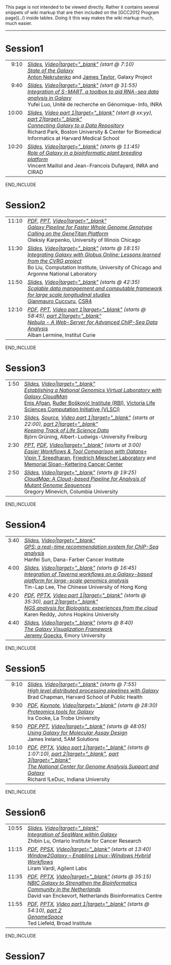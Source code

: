 <div class='red'>This page is not intended to be viewed directly. Rather it contains several snippets of wiki markup that are then included on the [GCC2012 Program page](../) inside tables. Doing it this way makes the wiki markup much, much easier. </div>

----

# Session1
<table>
  <tr>
    <td style=" vertical-align: top; text-align: right; border: none;"> 9:10 </td>
    <td style=" border: none; width: 100%"> <div class='right'><em><a href='ATTACHMENT_URLDocuments/Presentations/GCC2012/State.pdf'>Slides</a>, <a href='https://uic.sharestream.net/ssdcms/i.do?u=abfc6489eb764d4'>Video|target="_blank"</a> (start @ 7:10)</em></div><em><a href='/Events/GCC2012/Abstracts/#state-of-the-galaxy'>State of the Galaxy</a></em> <div class='indent'> <a href='/anton/'>Anton Nekrutenko</a> and <a href='/JamesTaylor/'>James Taylor</a>, Galaxy Project </div> </td>
  </tr>
  <tr>
    <td style=" vertical-align: top; text-align: right; border: none;"> 9:40 </td>
    <td style=" border: none;"> <div class='right'><em><a href='ATTACHMENT_URLDocuments/Presentations/GCC2012/Luo.pdf'>Slides</a>, <a href='https://uic.sharestream.net/ssdcms/i.do?u=abfc6489eb764d4'>Video|target="_blank"</a> (start @ 31:55)</em></div> <em><a href='/Events/GCC2012/Abstracts/#integration-of-s-mart-a-toolbox-to-aid-rna-seq-data-analysis-in-galaxy'>Integration of S-MART, a toolbox to aid RNA-seq data analysis in Galaxy</a></em> <div class='indent'> Yufei Luo, Unité de recherche en Génomique-Info, INRA </div> </td>
  </tr>
  <tr>
    <td style=" vertical-align: top; text-align: right; border: none;"> 10:00 </td>
    <td style=" border: none;"> <div class='right'><em><a href='ATTACHMENT_URLDocuments/Presentations/GCC2012/Park.pdf'>Slides</a>, <a href='https://uic.sharestream.net/ssdcms/i.do?u=abfc6489eb764d4'>Video part 1|target="_blank"</a> (start @ xx:yy), <a href='https://uic.sharestream.net/ssdcms/i.do?u=52bb95ced46c4b5'>part 2|target="_blank"</a></em></div> <em><a href='/Events/GCC2012/Abstracts/#connecting-galaxy-to-a-data-repository'>Connecting Galaxy to a Data Repository</a></em> <div class='indent'>Richard Park, Boston University & Center for Biomedical Informatics at Harvard Medical School</div></td>
  </tr>
  <tr>
    <td style=" vertical-align: top; text-align: right; border: none;"> 10:20 </td>
    <td style=" border: none;"> <div class='right'><em><a href='ATTACHMENT_URLDocuments/Presentations/GCC2012/MaillolDufayard.pdf'>Slides</a>, <a href='https://uic.sharestream.net/ssdcms/i.do?u=52bb95ced46c4b5'>Video|target="_blank"</a> (starts @ 11:45)</em></div> <em><a href='/Events/GCC2012/Abstracts/#role-of-galaxy-in-a-bioinformatic-plant-breeding-platform'>Role of Galaxy in a bioinformatic plant breeding platform</a></em> <div class='indent'>Vincent Maillol and Jean-Francois Dufayard, INRA and CIRAD</div> </td>
  </tr>
</table>

END_INCLUDE

# Session2
<table>
  <tr>
    <td style=" vertical-align: top; text-align: right; border: none;"> 11:10 </td>
    <td style=" border: none; width: 100%"> <div class='right'><em><a href='ATTACHMENT_URLDocuments/Presentations/GCC2012/Karpenko.pdf'>PDF</a>, <a href='ATTACHMENT_URLDocuments/Presentations/GCC2012/Karpenko.ppt'>PPT</a>, <a href='https://uic.sharestream.net/ssdcms/i.do?u=26bcce7b2387420'>Video|target="_blank"</a></em></div> <em><a href='/Events/GCC2012/Abstracts/#galaxy-pipeline-for-faster-whole-genome-genotype-calling-on-the-genetitan-platform'>Galaxy Pipeline for Faster Whole Genome Genotype Calling on the GeneTitan Platform</a></em> <div class='indent'> Oleksiy Karpenko, University of Illinois Chicago </div> </td>
  </tr>
  <tr>
    <td style=" vertical-align: top; text-align: right; border: none;"> 11:30 </td>
    <td style=" border: none;"> <div class='right'><em><a href='ATTACHMENT_URLDocuments/Presentations/GCC2012/Liu.pdf'>Slides</a>, <a href='https://uic.sharestream.net/ssdcms/i.do?u=26bcce7b2387420'>Video|target="_blank"</a> (starts @ 18:15)</em></div> <em><a href='/Events/GCC2012/Abstracts/#integrating-galaxy-with-globus-online-lessons-learned-from-the-cvrg-project'>Integrating Galaxy with Globus Online: Lessons learned from the CVRG project</a> </em> <div class='indent'> Bo Liu, Computation Institute, University of Chicago and Argonne National Laboratory </div> </td>
  </tr>
  <tr>
    <td style=" vertical-align: top; text-align: right; border: none;"> 11:50 </td>
    <td style=" border: none;"> <div class='right'><em><a href='ATTACHMENT_URLDocuments/Presentations/GCC2012/Cuccuru.pdf'>Slides</a>, <a href='https://uic.sharestream.net/ssdcms/i.do?u=26bcce7b2387420'>Video|target="_blank"</a> (starts @ 42:35)</em></div> <em><a href='/Events/GCC2012/Abstracts/#scalable-data-management-and-computable-framework-for-large-scale-longitudinal-studies'>Scalable data management and computable framework for large scale longitudinal studies</a></em> <div class='indent'> <a href='http://www.crs4.it/crs4/peopledetails/people/195/Gianmauro_Cuccuru'>Gianmauro Cuccuru</a>, <a href='http://www.crs4.it/'>CSR4</a> </div> </td>
  </tr>
  <tr>
    <td style=" vertical-align: top; text-align: right; border: none;"> 12:10 </td>
    <td style=" border: none;"> <div class='right'><em><a href='ATTACHMENT_URLDocuments/Presentations/GCC2012/Lermine.pdf'>PDF</a>, <a href='ATTACHMENT_URLDocuments/Presentations/GCC2012/Lermine.ppt'>PPT</a>, <a href='https://uic.sharestream.net/ssdcms/i.do?u=26bcce7b2387420'>Video part 1|target="_blank"</a> (starts @ 58:45), <a href='https://uic.sharestream.net/ssdcms/i.do?u=e63450b12c16451'>part 2|target="_blank"</a></em></div> <em><a href='/Events/GCC2012/Abstracts/#nebula---a-web-server-for-advanced-chip-seq-data-analysis'>Nebula - A Web-Server for Advanced ChIP-Seq Data Analysis</a></em> <div class='indent'> Alban Lermine, Institut Curie </div> </td>
  </tr>
</table>

END_INCLUDE

# Session3
<table>
  <tr>
    <td style=" vertical-align: top; text-align: right; border: none;"> 1:50 </td>
    <td style=" border: none; width: 100%"> <div class='right'><em><a href='ATTACHMENT_URLDocuments/Presentations/GCC2012/Afgan.pdf'>Slides</a>, <a href='https://uic.sharestream.net/ssdcms/i.do?u=7c7f3063681d4af'>Video|target="_blank"</a></em></div> <em><a href='/Events/GCC2012/Abstracts/#establishing-a-national-genomics-virtual-laboratory-with-galaxy-cloudman'>Establishing a National Genomics Virtual Laboratory with Galaxy CloudMan</a></em> <div class='indent'> <a href='/EnisAfgan/'>Enis Afgan</a>, <a href='http://www.irb.hr/eng/'>Ruđer Bošković Institute (RBI)</a>, <a href='http://www.vlsci.org.au/'>Victoria Life Sciences Computation Initiative (VLSCI)</a> </div> </td>
  </tr>
  <tr>
    <td style=" vertical-align: top; text-align: right; border: none;"> 2:10 </td>
    <td style=" border: none;"> <div class='right'><em><a href='http://bjoern.gruenings.eu/GCC-2012'>Slides</a>, <a href='ATTACHMENT_URLDocuments/Presentations/GCC2012/GruningSource.zip'>Source</a>, <a href='https://uic.sharestream.net/ssdcms/i.do?u=7c7f3063681d4af'>Video part 1|target="_blank"</a> (starts at 22:00), <a href='https://uic.sharestream.net/ssdcms/i.do?u=5d4fa321f2e848f'>part 2|target="_blank"</a></em></div> <em><a href='/Events/GCC2012/Abstracts/#keeping-track-of-life-science-data'>Keeping Track of Life Science Data</a></em> <div class='indent'> Björn Grüning, Albert-Ludwigs-University Freiburg </div> </td>
  </tr>
  <tr>
    <td style=" vertical-align: top; text-align: right; border: none;"> 2:30 </td>
    <td style=" border: none;"> <div class='right'><em><a href='ATTACHMENT_URLDocuments/Presentations/GCC2012/Sreedharan.ppt'>PPT</a>, <a href='ATTACHMENT_URLDocuments/Presentations/GCC2012/Sreedharan.PDF'>PDF</a>, <a href='https://uic.sharestream.net/ssdcms/i.do?u=5d4fa321f2e848f'>Video|target="_blank"</a> (starts at 3:00)</em></div> <em><a href='/Events/GCC2012/Abstracts/#easier-workflows--tool-comparison-with-oqtans'>Easier Workflows & Tool Comparison with Oqtans+</a></em> <div class='indent'> <a href='http://raetschlab.org///members/vipin.1.html'>Vipin T Sreedharan</a>, <a href='http://www.fml.tuebingen.mpg.de/'>Friedrich Miescher Laboratory</a> and <a href='http://www.mskcc.org/'>Memorial Sloan-Kettering Cancer Center</a> </div> </td>
  </tr>
  <tr>
    <td style=" vertical-align: top; text-align: right; border: none;"> 2:50 </td>
    <td style=" border: none;"> <div class='right'><em><a href='ATTACHMENT_URLDocuments/Presentations/GCC2012/Minevich.pdf'>Slides</a>, <a href='https://uic.sharestream.net/ssdcms/i.do?u=5d4fa321f2e848f'>Video|target="_blank"</a> (starts @ 19:25)</em></div> <em><a href='/Events/GCC2012/Abstracts/#cloudmap-a-cloud-based-pipeline-for-analysis-of-mutant-genome-sequences'>CloudMap: A Cloud-based Pipeline for Analysis of Mutant Genome Sequences</a></em> <div class='indent'> Gregory Minevich, Columbia University </div> </td>
  </tr>
</table>

END_INCLUDE

# Session4
<table>
  <tr>
    <td style=" vertical-align: top; text-align: right; border: none;"> 3:40 </td>
    <td style=" border: none; width: 100%"> <div class='right'><em><a href='ATTACHMENT_URLDocuments/Presentations/GCC2012/Sun.pdf'>Slides</a>, <a href='https://uic.sharestream.net/ssdcms/i.do?u=a6208a4628164b7'>Video|target="_blank"</a></em></div> <em><a href='/Events/GCC2012/Abstracts/#gps-a-real-time-recommendation-system-for-chip-seq-analysis'>GPS: a real-time recommendation system for ChIP-Seq analysis</a></em> <div class='indent'> Hanfei Sun, Dana-Farber Cancer Institute </div> </td>
  </tr>
  <tr>
    <td style=" vertical-align: top; text-align: right; border: none;"> 4:00 </td>
    <td style=" border: none;"> <div class='right'><em><a href='ATTACHMENT_URLDocuments/Presentations/GCC2012/Lee.pdf'>Slides</a>, <a href='https://uic.sharestream.net/ssdcms/i.do?u=a6208a4628164b7'>Video|target="_blank"</a> (starts @ 16:45)</em></div> <em><a href='/Events/GCC2012/Abstracts/#integration-of-taverna-workflows-on-a-galaxy-based-platform-for-large-scale-genomics-analysis'>Integration of Taverna workflows on a Galaxy-based platform for large-scale genomics analysis</a></em> <div class='indent'> Tin-Lap Lee, The Chinese University of Hong Kong </div> </td>
  </tr>
  <tr>
    <td style=" vertical-align: top; text-align: right; border: none;"> 4:20 </td>
    <td style=" border: none;"> <div class='right'><em><a href='ATTACHMENT_URLDocuments/Presentations/GCC2012/Reddy.pdf'>PDF</a>, <a href='ATTACHMENT_URLDocuments/Presentations/GCC2012/Reddy.pptx'>PPTX</a>, <a href='https://uic.sharestream.net/ssdcms/i.do?u=a6208a4628164b7'>Video part 1|target="_blank"</a> (starts @ 35:30), <a href='https://uic.sharestream.net/ssdcms/i.do?u=6b93204632704bd'>part 2|target="_blank"</a></em></div> <em><a href='/Events/GCC2012/Abstracts/#ngs-analysis-for-biologists-experiences-from-the-cloud'>NGS analysis for Biologists: experiences from the cloud</a></em> <div class='indent'> Karen Reddy, Johns Hopkins University </div> </td>
  </tr>
  <tr>
    <td style=" vertical-align: top; text-align: right; border: none;"> 4:40 </td>
    <td style=" border: none;"> <div class='right'><em><a href='ATTACHMENT_URLDocuments/Presentations/GCC2012/Goecks.pdf'>Slides</a>, <a href='https://uic.sharestream.net/ssdcms/i.do?u=6b93204632704bd'>Video|target="_blank"</a> (starts @ 8:40)</em></div> <em><a href='/Events/GCC2012/Abstracts/#the-galaxy-visualization-framework'>The Galaxy Visualization Framework</a></em> <div class='indent'> <a href='/JeremyGoecks/'>Jeremy Goecks</a>, Emory University </div> </td>
  </tr>
</table>

END_INCLUDE


# Session5
<table>
  <tr>
    <td style=" vertical-align: top; text-align: right; border: none;"> 9:10 </td>
    <td style=" border: none; width: 100%"> <div class='right'><em><a href='ATTACHMENT_URLDocuments/Presentations/GCC2012/Chapman.pdf'>Slides</a>, <a href='https://uic.sharestream.net/ssdcms/i.do?u=a2b61f408b63476'>Video|target="_blank"</a> (starts @ 7:55)</em></div> <em><a href='/Events/GCC2012/Abstracts/#high-level-distributed-processing-pipelines-with-galaxy'>High level distributed processing pipelines with Galaxy</a></em> <div class='indent'> Brad Chapman, Harvard School of Public Health </div> </td>
  </tr>
  <tr>
    <td style=" vertical-align: top; text-align: right; border: none;"> 9:30 </td>
    <td style=" border: none;"> <div class='right'><em><a href='ATTACHMENT_URLDocuments/Presentations/GCC2012/Cooke.pdf'>PDF</a>, <a href='ATTACHMENT_URLDocuments/Presentations/GCC2012/Cooke.key'>Keynote</a>, <a href='https://uic.sharestream.net/ssdcms/i.do?u=a2b61f408b63476'>Video|target="_blank"</a> (starts @ 28:30)</em></div> <em><a href='/Events/GCC2012/Abstracts/#proteomics-tools-for-galaxy'>Proteomics tools for Galaxy</a></em> <div class='indent'> Ira Cooke, La Trobe University </div> </td>
  </tr>
  <tr>
    <td style=" vertical-align: top; text-align: right; border: none;"> 9:50 </td>
    <td style=" border: none;"> <div class='right'><em><a href='ATTACHMENT_URLDocuments/Presentations/GCC2012/Ireland.pdf'>PDF</a>,<a href='ATTACHMENT_URLDocuments/Presentations/GCC2012/Ireland.ppt'>PPT</a>, <a href='https://uic.sharestream.net/ssdcms/i.do?u=a2b61f408b63476'>Video|target="_blank"</a> (starts @ 48:05)</em></div> <em><a href='/Events/GCC2012/Abstracts/#using-galaxy-for-molecular-assay-design'>Using Galaxy for Molecular Assay Design</a></em> <div class='indent'> James Ireland, 5AM Solutions </div> </td>
  </tr>
  <tr>
    <td style=" vertical-align: top; text-align: right; border: none;"> 10:10 </td>
    <td style=" border: none;"> <div class='right'><em><a href='ATTACHMENT_URLDocuments/Presentations/GCC2012/LeDuc.pdf'>PDF</a>, <a href='ATTACHMENT_URLDocuments/Presentations/GCC2012/LeDuc.pptx'>PPTX</a>, <a href='https://uic.sharestream.net/ssdcms/i.do?u=a2b61f408b63476'>Video part 1|target="_blank"</a> (starts @ 1:07:10), <a href='https://uic.sharestream.net/ssdcms/i.do?u=1d9c679ebecd47c'>part 2|target="_blank"</a>, <a href='https://uic.sharestream.net/ssdcms/i.do?u=3cdcc5be48d54d9'>part 3|target="_blank"</a></em></div> <em><a href='/Events/GCC2012/Abstracts/#the-national-center-for-genome-analysis-support-and-galaxy'>The National Center for Genome Analysis Support and Galaxy</a></em> <div class='indent'> Richard !LeDuc, Indiana University </div> </td>
  </tr>
</table>

END_INCLUDE

# Session6
<table>
  <tr>
    <td style=" vertical-align: top; text-align: right; border: none;"> 10:55 </td>
    <td style=" border: none; width: 100%"> <div class='right'><em><a href='ATTACHMENT_URLDocuments/Presentations/GCC2012/Lu.pdf'>Slides</a>, <a href='https://uic.sharestream.net/ssdcms/i.do?u=cc90a8540a7f4ec'>Video|target="_blank"</a></em></div> <em><a href='/Events/GCC2012/Abstracts/#integration-of-seqware-within-galaxy'>Integration of SeqWare within Galaxy</a></em> <div class='indent'> Zhibin Lu, Ontario Institute for Cancer Research </div> </td>
  </tr>
  <tr>
    <td style=" vertical-align: top; text-align: right; border: none;"> 11:15 </td>
    <td style=" border: none;"> <div class='right'><em><a href='ATTACHMENT_URLDocuments/Presentations/GCC2012/Vardi.pdf'>PDF</a>, <a href='ATTACHMENT_URLDocuments/Presentations/GCC2012/Vardi.ppsx'>PPSX</a>, <a href='https://uic.sharestream.net/ssdcms/i.do?u=cc90a8540a7f4ec'>Video|target="_blank"</a> (starts at 13:40)</em></div> <em><a href='/Events/GCC2012/Abstracts/#window2galaxy--enabling-linux-windows-hybrid-workflows'>Window2Galaxy – Enabling Linux-Windows Hybrid Workflows</a></em> <div class='indent'> Liram Vardi, Agilent Labs </div> </td>
  </tr>
  <tr>
    <td style=" vertical-align: top; text-align: right; border: none;"> 11:35 </td>
    <td style=" border: none;"> <div class='right'><em><a href='ATTACHMENT_URLDocuments/Presentations/GCC2012/vanEnckevort.pdf'>PDF</a>, <a href='ATTACHMENT_URLDocuments/Presentations/GCC2012/vanEnckevort.pptx'>PPTX</a>, <a href='https://uic.sharestream.net/ssdcms/i.do?u=cc90a8540a7f4ec'>Video|target="_blank"</a> (starts @ 35:15)</em></div> <em><a href='/Events/GCC2012/Abstracts/#nbic-galaxy-to-strengthen-the-bioinformatics-community-in-the-netherlands'>NBIC Galaxy to Strengthen the Bioinformatics Community in the Netherlands</a></em> <div class='indent'> David van Enckevort, Netherlands Bioinformatics Centre </div> </td>
  </tr>
  <tr>
    <td style=" vertical-align: top; text-align: right; border: none;"> 11:55 </td>
    <td style=" border: none;"> <div class='right'><em><a href='ATTACHMENT_URLDocuments/Presentations/GCC2012/Liefeld.pdf'>PDF</a>, <a href='ATTACHMENT_URLDocuments/Presentations/GCC2012/Liefeld.pptx'>PPTX</a>, <a href='https://uic.sharestream.net/ssdcms/i.do?u=cc90a8540a7f4ec'>Video part 1|target="_blank"</a> (starts @ 54:10), <a href='https://uic.sharestream.net/ssdcms/i.do?u=afa05c3a39584a7'>part 2</a></em></div> <em><a href='/Events/GCC2012/Abstracts/#genomespace'>GenomeSpace</a></em> <div class='indent'> Ted Liefeld, Broad Institute </div> </td>
  </tr>
</table>

END_INCLUDE

# Session7
